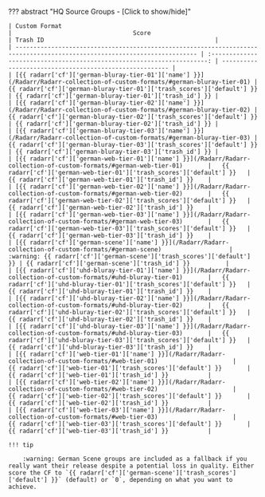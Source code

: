 <!-- markdownlint-disable MD041-->
??? abstract "HQ Source Groups - [Click to show/hide]"

    | Custom Format                                                                                                             |                                  Score                                  | Trash ID                                                |
    | ------------------------------------------------------------------------------------------------------------------------- | :---------------------------------------------------------------------: | ------------------------------------------------------- |
    | [{{ radarr['cf']['german-bluray-tier-01']['name'] }}](/Radarr/Radarr-collection-of-custom-formats/#german-bluray-tier-01) | {{ radarr['cf']['german-bluray-tier-01']['trash_scores']['default'] }}  | {{ radarr['cf']['german-bluray-tier-01']['trash_id'] }} |
    | [{{ radarr['cf']['german-bluray-tier-02']['name'] }}](/Radarr/Radarr-collection-of-custom-formats/#german-bluray-tier-02) | {{ radarr['cf']['german-bluray-tier-02']['trash_scores']['default'] }}  | {{ radarr['cf']['german-bluray-tier-02']['trash_id'] }} |
    | [{{ radarr['cf']['german-bluray-tier-03']['name'] }}](/Radarr/Radarr-collection-of-custom-formats/#german-bluray-tier-03) | {{ radarr['cf']['german-bluray-tier-03']['trash_scores']['default'] }}  | {{ radarr['cf']['german-bluray-tier-03']['trash_id'] }} |
    | [{{ radarr['cf']['german-web-tier-01']['name'] }}](/Radarr/Radarr-collection-of-custom-formats/#german-web-tier-01)       |   {{ radarr['cf']['german-web-tier-01']['trash_scores']['default'] }}   | {{ radarr['cf']['german-web-tier-01']['trash_id'] }}    |
    | [{{ radarr['cf']['german-web-tier-02']['name'] }}](/Radarr/Radarr-collection-of-custom-formats/#german-web-tier-02)       |   {{ radarr['cf']['german-web-tier-02']['trash_scores']['default'] }}   | {{ radarr['cf']['german-web-tier-02']['trash_id'] }}    |
    | [{{ radarr['cf']['german-web-tier-03']['name'] }}](/Radarr/Radarr-collection-of-custom-formats/#german-web-tier-03)       |   {{ radarr['cf']['german-web-tier-03']['trash_scores']['default'] }}   | {{ radarr['cf']['german-web-tier-03']['trash_id'] }}    |
    | [{{ radarr['cf']['german-scene']['name'] }}](/Radarr/Radarr-collection-of-custom-formats/#german-scene)                   | :warning: {{ radarr['cf']['german-scene']['trash_scores']['default'] }} | {{ radarr['cf']['german-scene']['trash_id'] }}          |
    | [{{ radarr['cf']['uhd-bluray-tier-01']['name'] }}](/Radarr/Radarr-collection-of-custom-formats/#uhd-bluray-tier-01)       |   {{ radarr['cf']['uhd-bluray-tier-01']['trash_scores']['default'] }}   | {{ radarr['cf']['uhd-bluray-tier-01']['trash_id'] }}    |
    | [{{ radarr['cf']['uhd-bluray-tier-02']['name'] }}](/Radarr/Radarr-collection-of-custom-formats/#uhd-bluray-tier-02)       |   {{ radarr['cf']['uhd-bluray-tier-02']['trash_scores']['default'] }}   | {{ radarr['cf']['uhd-bluray-tier-02']['trash_id'] }}    |
    | [{{ radarr['cf']['uhd-bluray-tier-03']['name'] }}](/Radarr/Radarr-collection-of-custom-formats/#uhd-bluray-tier-03)       |   {{ radarr['cf']['uhd-bluray-tier-03']['trash_scores']['default'] }}   | {{ radarr['cf']['uhd-bluray-tier-03']['trash_id'] }}    |
    | [{{ radarr['cf']['web-tier-01']['name'] }}](/Radarr/Radarr-collection-of-custom-formats/#web-tier-01)                     |      {{ radarr['cf']['web-tier-01']['trash_scores']['default'] }}       | {{ radarr['cf']['web-tier-01']['trash_id'] }}           |
    | [{{ radarr['cf']['web-tier-02']['name'] }}](/Radarr/Radarr-collection-of-custom-formats/#web-tier-02)                     |      {{ radarr['cf']['web-tier-02']['trash_scores']['default'] }}       | {{ radarr['cf']['web-tier-02']['trash_id'] }}           |
    | [{{ radarr['cf']['web-tier-03']['name'] }}](/Radarr/Radarr-collection-of-custom-formats/#web-tier-03)                     |      {{ radarr['cf']['web-tier-03']['trash_scores']['default'] }}       | {{ radarr['cf']['web-tier-03']['trash_id'] }}           |

    !!! tip

        :warning: German Scene groups are included as a fallback if you really want their release despite a potential loss in quality. Either score the CF to `{{ radarr['cf']['german-scene']['trash_scores']['default'] }}` (default) or `0`, depending on what you want to achieve.
<!-- markdownlint-enable MD041-->
